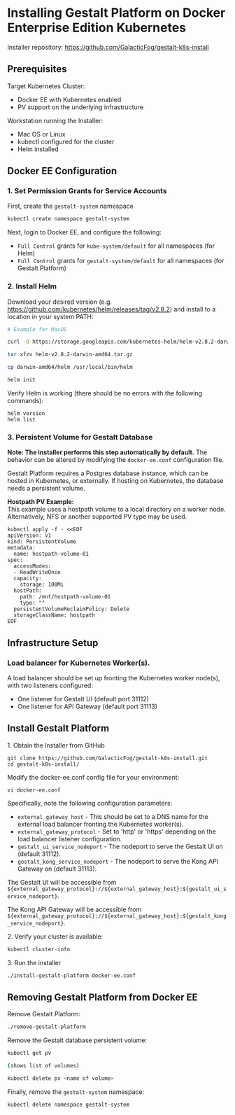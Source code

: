# Installing Gestalt Platform on Docker Enterprise Edition Kubernetes

Installer repository: https://github.com/GalacticFog/gestalt-k8s-install

## Prerequisites

Target Kubernetes Cluster:
* Docker EE with Kubernetes enabled
* PV support on the underlying infrastructure

Workstation running the Installer:
* Mac OS or Linux
* kubectl configured for the cluster
* Helm installed


## Docker EE Configuration

### 1\. Set Permission Grants for Service Accounts

First, create the `gestalt-system` namespace
```sh
kubectl create namespace gestalt-system
```

Next, login to Docker EE, and configure the following:
 - `Full Control` grants for `kube-system/default` for all namespaces (for Helm)
 - `Full Control` grants for `gestalt-system/default` for all namespaces (for Gestalt Platform)

### 2\. Install Helm

Download your desired version (e.g.  https://github.com/kubernetes/helm/releases/tag/v2.8.2) and install to a location in your system PATH:

```sh
# Example for MacOS

curl -O https://storage.googleapis.com/kubernetes-helm/helm-v2.8.2-darwin-amd64.tar.gz

tar xfzv helm-v2.8.2-darwin-amd64.tar.gz

cp darwin-amd64/helm /usr/local/bin/helm

helm init
```

Verify Helm is working (there should be no errors with the following commands):
```
helm version
helm list
```

### 3\. Persistent Volume for Gestalt Database

**Note: The installer performs this step automatically by default.**  The behavior can be altered by modifying the `docker-ee.conf` configuration file.

Gestalt Platform requires a Postgres database instance, which can be hosted in Kubernetes, or externally.  If hosting on Kubernetes, the database needs a persistent volume.  

**Hostpath PV Example:**  
This example uses a hostpath volume to a local directory on a worker node.  Alternatively, NFS or another supported PV type may be used.
```
kubectl apply -f - <<EOF
apiVersion: v1
kind: PersistentVolume
metadata:
  name: hostpath-volume-01
spec:
  accessModes:
  - ReadWriteOnce
  capacity:
    storage: 100Mi
  hostPath:
    path: /mnt/hostpath-volume-01
    type: ""
  persistentVolumeReclaimPolicy: Delete
  storageClassName: hostpath
EOF
```

## Infrastructure Setup

### Load balancer for Kubernetes Worker(s).

A load balancer should be set up fronting the Kubernetes worker node(s), with two listeners configured:
 * One listener for Gestalt UI (default port 31112)
 * One listener for API Gateway (default port 31113)

## Install Gestalt Platform

1\. Obtain the Installer from GitHub
```
git clone https://github.com/GalacticFog/gestalt-k8s-install.git
cd gestalt-k8s-install/
```

Modify the docker-ee.conf config file for your environment:
```
vi docker-ee.conf
```

Specifically, note the following configuration parameters:

* `external_gateway_host` - This should be set to a DNS name for the external load balancer fronting the Kubernetes worker(s).
* `external_gateway_protocol` - Set to 'http' or 'https' depending on the load balancer listener configuration.
* `gestalt_ui_service_nodeport` - The nodeport to serve the Gestalt UI on (default 31112).
* `gestalt_kong_service_nodeport` - The nodeport to serve the Kong API Gateway on (default 31113).

The Gestalt UI will be accessible from `${external_gateway_protocol}://${external_gateway_host}:${gestalt_ui_service_nodeport}`.

The Kong API Gateway will be accessible from `${external_gateway_protocol}://${external_gateway_host}:${gestalt_kong_service_nodeport}`.


2\. Verify your cluster is available:
```sh
kubectl cluster-info
```

3\. Run the installer
```sh
./install-gestalt-platform docker-ee.conf
```

## Removing Gestalt Platform from Docker EE

Remove Gestalt Platform:
```sh
./remove-gestalt-platform
```

Remove the Gestalt database persistent volume:
```sh
kubectl get pv

(shows list of volumes)

kubectl delete pv <name of volume>
```

Finally, remove the `gestalt-system` namespace:
```sh
kubectl delete namespace gestalt-system
```
